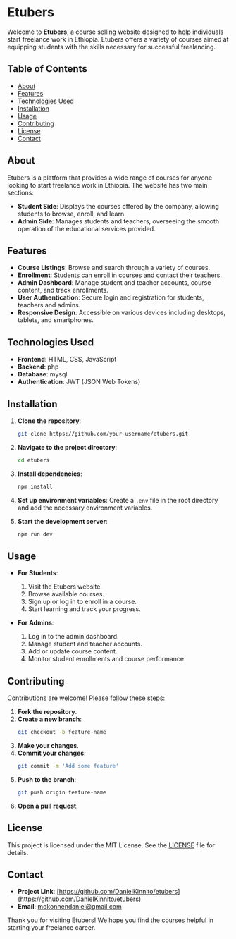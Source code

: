 # Etubers

Welcome to **Etubers**, a course selling website designed to help individuals start freelance work in Ethiopia. Etubers offers a variety of courses aimed at equipping students with the skills necessary for successful freelancing.

## Table of Contents

- [About](#about)
- [Features](#features)
- [Technologies Used](#technologies-used)
- [Installation](#installation)
- [Usage](#usage)
- [Contributing](#contributing)
- [License](#license)
- [Contact](#contact)

## About

Etubers is a platform that provides a wide range of courses for anyone looking to start freelance work in Ethiopia. The website has two main sections:
- **Student Side**: Displays the courses offered by the company, allowing students to browse, enroll, and learn.
- **Admin Side**: Manages students and teachers, overseeing the smooth operation of the educational services provided.

## Features

- **Course Listings**: Browse and search through a variety of courses.
- **Enrollment**: Students can enroll in courses and contact their teachers.
- **Admin Dashboard**: Manage student and teacher accounts, course content, and track enrollments.
- **User Authentication**: Secure login and registration for students, teachers and admins.
- **Responsive Design**: Accessible on various devices including desktops, tablets, and smartphones.

## Technologies Used

- **Frontend**: HTML, CSS, JavaScript
- **Backend**: php
- **Database**: mysql
- **Authentication**: JWT (JSON Web Tokens)

## Installation

1. **Clone the repository**:
    ```sh
    git clone https://github.com/your-username/etubers.git
    ```
2. **Navigate to the project directory**:
    ```sh
    cd etubers
    ```
3. **Install dependencies**:
    ```sh
    npm install
    ```
4. **Set up environment variables**: Create a `.env` file in the root directory and add the necessary environment variables.

5. **Start the development server**:
    ```sh
    npm run dev
    ```

## Usage

- **For Students**:
    1. Visit the Etubers website.
    2. Browse available courses.
    3. Sign up or log in to enroll in a course.
    4. Start learning and track your progress.

- **For Admins**:
    1. Log in to the admin dashboard.
    2. Manage student and teacher accounts.
    3. Add or update course content.
    4. Monitor student enrollments and course performance.

## Contributing

Contributions are welcome! Please follow these steps:

1. **Fork the repository**.
2. **Create a new branch**:
    ```sh
    git checkout -b feature-name
    ```
3. **Make your changes**.
4. **Commit your changes**:
    ```sh
    git commit -m 'Add some feature'
    ```
5. **Push to the branch**:
    ```sh
    git push origin feature-name
    ```
6. **Open a pull request**.

## License

This project is licensed under the MIT License. See the [LICENSE](LICENSE) file for details.

## Contact

- **Project Link**: [https://github.com/DanielKinnito/etubers](https://github.com/DanielKinnito/etubers)
- **Email**: mokonnendaniel@gmail.com

Thank you for visiting Etubers! We hope you find the courses helpful in starting your freelance career.
